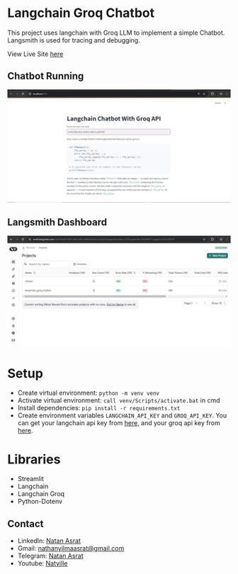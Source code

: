 # Langchain Groq Chatbot

This project uses langchain with Groq LLM to implement a simple Chatbot. Langsmith is used for tracing and debugging.

View Live Site [here](https://langchain-groq-chatbot.streamlit.app/)

## Chatbot Running
![chatbot](./screenshots/chatbot.JPG)

## Langsmith Dashboard
![langsmith](./screenshots/langsmith.JPG)

# Setup
- Create virtual environment:  `python -m venv venv`
- Activate virtual environment: `call venv/Scripts/activate.bat` in cmd
- Install dependencies: `pip install -r requirements.txt`
- Create environment variables `LANGCHAIN_API_KEY` and `GROQ_API_KEY`. You can get your langchain api key from [here](https://smith.langchain.com/), and your groq api key from [here](https://console.groq.com/keys).



# Libraries
- Streamlit
- Langchain
- Langchain Groq
- Python-Dotenv


## Contact
 - LinkedIn: [Natan Asrat](https://linkedin.com/in/natan-asrat)
 - Gmail: nathanyilmaasrat@gmail.com
 - Telegram: [Natan Asrat](https://t.me/fail_your_way_to_success)
 - Youtube: [Natville](https://www.youtube.com/@natvilletutor)


